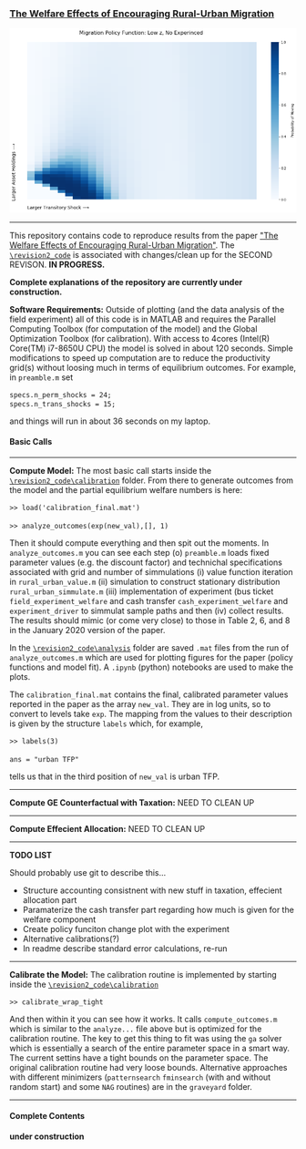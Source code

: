 ### [The Welfare Effects of Encouraging Rural-Urban Migration](http://www.waugheconomics.com/uploads/2/2/5/6/22563786/LMW.pdf)

<p align="center">
<img src="migration_policy_low_z.png">
</p>

---
This repository contains code to reproduce results from the paper ["The Welfare Effects of Encouraging Rural-Urban Migration"](http://www.waugheconomics.com/uploads/2/2/5/6/22563786/LMW.pdf). The [``\revision2_code``](https://github.com/mwaugh0328/welfare_migration/tree/master/revision2_code) is associated with changes/clean up for the SECOND REVISON. **IN PROGRESS.**

**Complete explanations of the repository are currently under construction.**

**Software Requirements:** Outside of plotting (and the data analysis of the field experiment) all of this code is in MATLAB and requires the Parallel Computing Toolbox (for computation of the model) and the Global Optimization Toolbox (for calibration). With access to 4cores (Intel(R) Core(TM) i7-8650U CPU) the model is solved in about 120 seconds. Simple modifications to speed up computation are to reduce the productivity grid(s) without loosing much in terms of equilibrium outcomes. For example, in ``preamble.m`` set
```
specs.n_perm_shocks = 24;
specs.n_trans_shocks = 15;
```
and things will run in about 36 seconds on my laptop.

#### Basic Calls
---
**Compute Model:** The most basic call starts inside the [``\revision2_code\calibration``](https://github.com/mwaugh0328/welfare_migration/tree/master/revision2_code/calibration) folder. From there to generate outcomes from the model and the partial equilibrium welfare numbers is here:

```
>> load('calibration_final.mat')

>> analyze_outcomes(exp(new_val),[], 1)
```
Then it should compute everything and then spit out the moments. In ``analyze_outcomes.m`` you can see each step (o) ``preamble.m`` loads fixed parameter values (e.g. the discount factor) and technichal specifications associated with grid and number of simmulations (i) value function iteration in ``rural_urban_value.m`` (ii) simulation to construct stationary distribution ``rural_urban_simmulate.m`` (iii) implementation of experiment (bus ticket ``field_experiment_welfare`` and cash transfer ``cash_experiment_welfare`` and ``experiment_driver`` to simmulat sample paths and then (iv) collect results. The results should mimic (or come very close) to those in Table 2, 6, and 8 in the January 2020 version of the paper.

In the [``\revision2_code\analysis``](https://github.com/mwaugh0328/welfare_migration/tree/master/revision2_code/analysis) folder are saved ``.mat`` files from the run of ``analyze_outcomes.m`` which are used for plotting figures for the paper (policy functions and model fit). A ``.ipynb`` (python) notebooks are used to make the plots.


The ``calibration_final.mat`` contains the final, calibrated parameter values reported in the paper as the array ``new_val``. They are in log units, so to convert to levels take ``exp``. The mapping from the values to their description is given by the structure ``labels`` which, for example,
```
>> labels(3)

ans = "urban TFP"
```
tells us that in the third position of ``new_val`` is urban TFP.

---
**Compute GE Counterfactual with Taxation:** NEED TO CLEAN UP

---

**Compute Effecient Allocation:** NEED TO CLEAN UP

---
**TODO LIST**

Should probably use git to describe this...

- Structure accounting consistnent with new stuff in taxation, effecient allocation part
- Paramaterize the cash transfer part regarding how much is given for the welfare component
- Create policy funciton change plot with the experiment
- Alternative calibrations(?)
- In readme describe standard error calculations, re-run

---

**Calibrate the Model:** The calibration routine is implemented by starting inside the [``\revision2_code\calibration``](https://github.com/mwaugh0328/welfare_migration/tree/master/revision_code/calibration)
```
>> calibrate_wrap_tight
```
And then within it you can see how it works. It calls ``compute_outcomes.m`` which is similar to the ``analyze...`` file above but is optimized for the calibration routine.  The key to get this thing to fit was using the ``ga`` solver which is essentially a search of the entire parameter space in a smart way. The current settins have a tight bounds on the parameter space. The original calibration routine had very loose bounds. Alternative approaches with different minimizers (``patternsearch`` ``fminsearch`` (with and without random start) and some ``NAG`` routines) are in the ``graveyard`` folder.

---

#### Complete Contents

**under construction**
